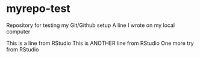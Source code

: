# myrepo-test
Repository for testing my Git/Github setup
A line I wrote on my local computer 

This is a line from RStudio
This is ANOTHER line from RStudio
One more try from RStudio